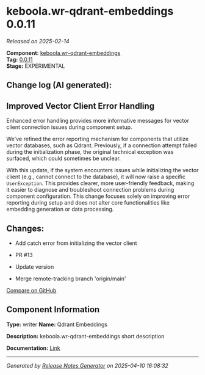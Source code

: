 #  keboola.wr-qdrant-embeddings 0.0.11

_Released on 2025-02-14_

**Component:** [keboola.wr-qdrant-embeddings](https://github.com/keboola/component-embeddings-v2)  
**Tag:** [0.0.11](https://github.com/keboola/component-embeddings-v2/releases/tag/0.0.11)  
**Stage:** EXPERIMENTAL


## Change log (AI generated):
## Improved Vector Client Error Handling
Enhanced error handling provides more informative messages for vector client connection issues during component setup.

We've refined the error reporting mechanism for components that utilize vector databases, such as Qdrant. Previously, if a connection attempt failed during the initialization phase, the original technical exception was surfaced, which could sometimes be unclear.

With this update, if the system encounters issues while initializing the vector client (e.g., cannot connect to the database), it will now raise a specific `UserException`. This provides clearer, more user-friendly feedback, making it easier to diagnose and troubleshoot connection problems during component configuration. This change focuses solely on improving error reporting during setup and does not alter core functionalities like embedding generation or data processing.



## Changes:



- Add catch error from initializing the vector client 




- PR #13 




- Update version 




- Merge remote-tracking branch 'origin/main' 



[Compare on GitHub](https://github.com/keboola/component-embeddings-v2/compare/0.0.10...0.0.11)



## Component Information
**Type:** writer
**Name:** Qdrant Embeddings

**Description:** keboola.wr-qdrant-embeddings short description


**Documentation:** [Link](https://github.com/keboola/component-embeddings-v2/blob/master/README.md)



---
_Generated by [Release Notes Generator](https://github.com/keboola/release-notes-generator)
on 2025-04-10 16:08:32_